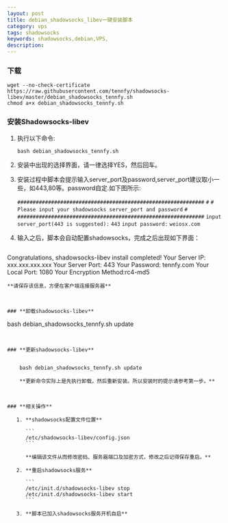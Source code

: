 ```yaml
---
layout: post
title: debian_shadowsocks_libev一键安装脚本
category: vps
tags: shadowsocks
keywords: shadowsocks,debian,VPS,
description: 
---
```


### **下载**

```
wget --no-check-certificate https://raw.githubusercontent.com/tennfy/shadowsocks-libev/master/debian_shadowsocks_tennfy.sh
chmod a+x debian_shadowsocks_tennfy.sh
```


### **安装Shadowsocks-libev**
 
1. 执行以下命令:

   ```
   bash debian_shadowsocks_tennfy.sh
   ```
2. 安装中出现的选择界面，请一律选择YES，然后回车。
3. 安装过程中脚本会提示输入server_port及password,server_port建议取小一些，如443,80等。password自定.如下图所示:

   `#############################################################`
   `#`
   `# Please input your shadowsocks server_port and password`
   `#`
   `#############################################################`
   `input server_port(443 is suggested):`
   `443`
   `input password:`
   `weiosx.com`

4. 输入之后，脚本会自动配置shadowsocks，完成之后出现如下界面：

   ```
Congratulations, shadowsocks-libev install completed!
Your Server IP: xxx.xxx.xxx.xxx
Your Server Port: 443
Your Password: tennfy.com
Your Local Port: 1080
Your Encryption Method:rc4-md5
```
**请保存该信息，方便在客户端连接服务器**

  
    
### **卸载shadowsocks-libev**

```
bash debian_shadowsocks_tennfy.sh update
```

  
### **更新shadowsocks-libev**
    
    
    bash debian_shadowsocks_tennfy.sh update
    
    **更新命令实际上是先执行卸载，然后重新安装。所以安装时的提示请参考第一步。**

    

### **相关操作**
    
   1. **shadowsocks配置文件位置**
   
      ```
      /etc/shadowsocks-libev/config.json
      ```

      **编辑该文件从而修改密码、服务器端口及加密方式，修改之后记得保存重启。**

   2. **重启shadowsocks服务**
   
      ```
      /etc/init.d/shadowsocks-libev stop
      /etc/init.d/shadowsocks-libev start
      ```

   3. **脚本已加入shadowsocks服务开机自启**   